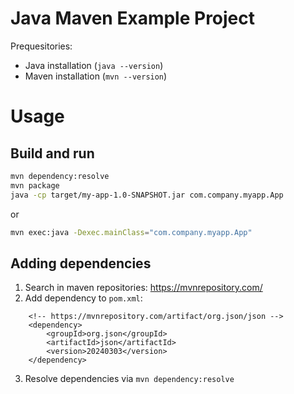 # Java Maven Example Project

Prequesitories:
- Java installation (`java --version`)
- Maven installation (`mvn --version`)


# Usage

## Build and run

```bash
mvn dependency:resolve
mvn package
java -cp target/my-app-1.0-SNAPSHOT.jar com.company.myapp.App
```

or

```bash
mvn exec:java -Dexec.mainClass="com.company.myapp.App"
```

## Adding dependencies

1. Search in maven repositories: https://mvnrepository.com/
2. Add dependency to `pom.xml`:
```
    <!-- https://mvnrepository.com/artifact/org.json/json -->
    <dependency>
        <groupId>org.json</groupId>
        <artifactId>json</artifactId>
        <version>20240303</version>
    </dependency>
```
3. Resolve dependencies via `mvn dependency:resolve`